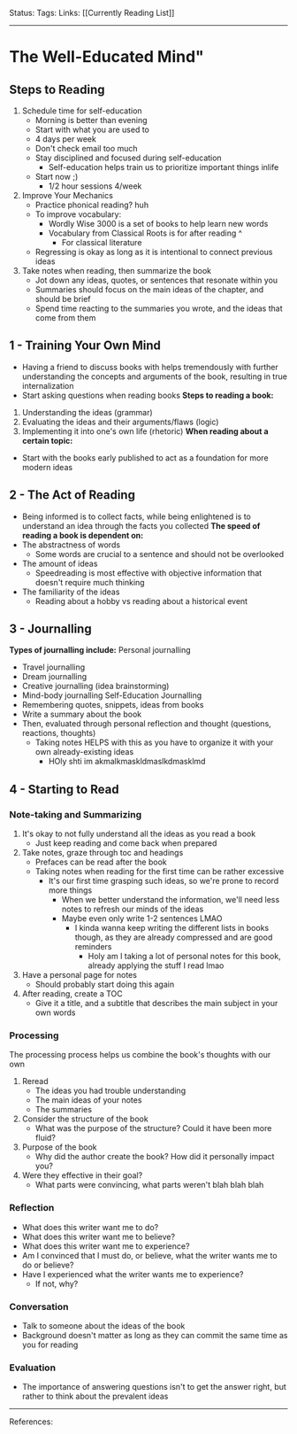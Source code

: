 Status:
Tags:
Links: [[Currently Reading List]]
___
# The Well-Educated Mind"
## Steps to Reading
1. Schedule time for self-education
	- Morning is better than evening
	- Start with what you are used to
	- 4 days per week
	- Don't check email too much
	- Stay disciplined and focused during self-education
		- Self-education helps train us to prioritize important things inlife
	- Start now ;)
		- 1/2 hour sessions 4/week
2. Improve Your Mechanics
	- Practice phonical reading? huh
	- To improve vocabulary:
		- Wordly Wise 3000 is a set of books to help learn new words
		- Vocabulary from Classical Roots is for after reading ^
			- For classical literature
	- Regressing is okay as long as it is intentional to connect previous ideas
3. Take notes when reading, then summarize the book
	- Jot down any ideas, quotes, or sentences that resonate within you
	- Summaries should focus on the main ideas of the chapter, and should be brief
	- Spend time reacting to the summaries you wrote, and the ideas that come from them
## 1 - Training Your Own Mind
- Having a friend to discuss books with helps tremendously with further understanding the concepts and arguments of the book, resulting in true internalization
- Start asking questions when reading books
**Steps to reading a book:**
1. Understanding the ideas (grammar)
2. Evaluating the ideas and their arguments/flaws (logic)
3. Implementing it into one's own life (rhetoric)
**When reading about a certain topic:**
- Start with the books early published to act as a foundation for more modern ideas
## 2 - The Act of Reading
- Being informed is to collect facts, while being enlightened is to understand an idea through the facts you collected
**The speed of reading a book is dependent on:**
- The abstractness of words
	- Some words are crucial to a sentence and should not be overlooked
- The amount of ideas
	- Speedreading is most effective with objective information that doesn't require much thinking
- The familiarity of the ideas
	- Reading about a hobby vs reading about a historical event
## 3 - Journalling
**Types of journalling include:**
Personal journalling
- Travel journalling
- Dream journalling
- Creative journalling (idea brainstorming)
- Mind-body journalling
Self-Education Journalling
- Remembering quotes, snippets, ideas from books
- Write a summary about the book
- Then, evaluated through personal reflection and thought (questions, reactions, thoughts)
	- Taking notes HELPS with this as you have to organize it with your own already-existing ideas
		- HOly shti im akmalkmaskldmaslkdmasklmd
## 4 - Starting to Read
### Note-taking and Summarizing
1. It's okay to not fully understand all the ideas as you read a book
	- Just keep reading and come back when prepared
2. Take notes, graze through toc and headings
	- Prefaces can be read after the book
	- Taking notes when reading for the first time can be rather excessive
		- It's our first time grasping such ideas, so we're prone to record more things
			- When we better understand the information, we'll need less notes to refresh our minds of the ideas
			- Maybe even only write 1-2 sentences LMAO
				- I kinda wanna keep writing the different lists in books though, as they are already compressed and are good reminders
					- Holy am I taking a lot of personal notes for this book, already applying the stuff I read lmao
3. Have a personal page for notes
	- Should probably start doing this again
4. After reading, create a TOC
	- Give it a title, and a subtitle that describes the main subject in your own words
### Processing
The processing process helps us combine the book's thoughts with our own
1. Reread 
	- The ideas you had trouble understanding
	- The main ideas of your notes
	- The summaries
2. Consider the structure of the book
	- What was the purpose of the structure? Could it have been more fluid?
3. Purpose of the book
	- Why did the author create the book? How did it personally impact you? 
4. Were they effective in their goal? 
	- What parts were convincing, what parts weren't blah blah blah
### Reflection
- What does this writer want me to do?
- What does this writer want me to believe?
- What does this writer want me to experience?
- Am I convinced that I must do, or believe, what the writer wants me to do or believe?
- Have I experienced what the writer wants me to experience?
	- If not, why?
### Conversation
- Talk to someone about the ideas of the book
- Background doesn't matter as long as they can commit the same time as you for reading
### Evaluation
- The importance of answering questions isn't to get the answer right, but rather to think about the prevalent ideas
___
References: